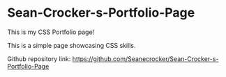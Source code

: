 # Sean-Crocker-s-Portfolio-Page
This is my CSS Portfolio page!

This is a simple page showcasing CSS skills.

Github repository link: https://github.com/Seanecrocker/Sean-Crocker-s-Portfolio-Page